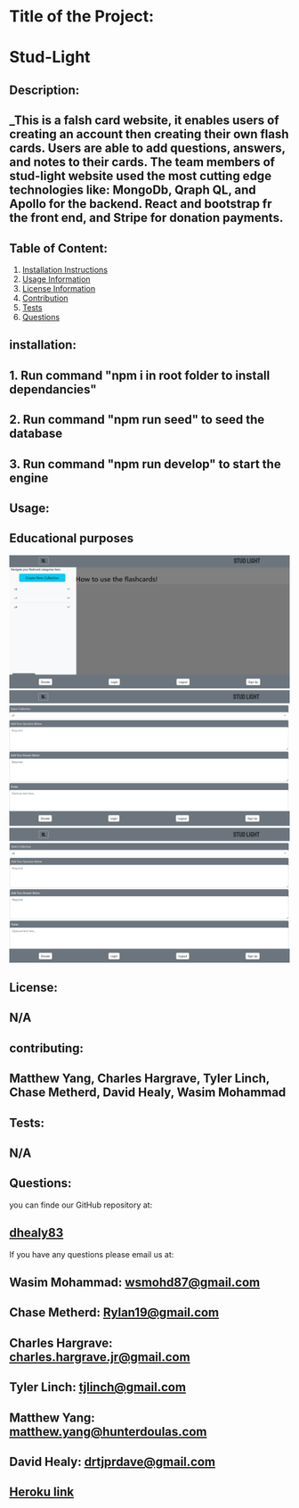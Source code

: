 # Title of the Project:

# Stud-Light

## Description:

## _This is a falsh card website, it enables users of creating an account then creating their own flash cards. Users are able to add questions, answers, and notes to their cards. The team members of stud-light website used the most cutting edge technologies like: MongoDb, Qraph QL, and Apollo for the backend. React and bootstrap fr the front end, and Stripe for donation payments.

## Table of Content:

1. [Installation Instructions](#installation)
2. [Usage Information](#usage)
3. [License Information](#License)
4. [Contribution](#contributing)
5. [Tests](#tests)
6. [Questions](#questions)

## installation:

## 1. Run command "npm i in root folder to install dependancies"

## 2. Run command "npm run seed" to seed the database

## 3. Run command "npm run develop" to start the engine

## Usage:

## Educational purposes 

![Home Page Image](client/public/Home.png)
![AddCard Page Image](client/public/AddCard.png)
![Q/A Page Image](client/public/Q-A-Notes.png)

## License:

## N/A

## contributing:

## Matthew Yang, Charles Hargrave, Tyler Linch, Chase Metherd, David Healy, Wasim Mohammad

## Tests:

## N/A

## Questions:

you can finde our GitHub repository at:

## [dhealy83](https://github.com/dhealy83)

If you have any questions please email us at:

## Wasim Mohammad: wsmohd87@gmail.com
## Chase Metherd: Rylan19@gmail.com
## Charles Hargrave: charles.hargrave.jr@gmail.com
## Tyler Linch: tjlinch@gmail.com
## Matthew Yang: matthew.yang@hunterdoulas.com
## David Healy: drtjprdave@gmail.com

## [Heroku link](https://stud-lite.herokuapp.com/)
